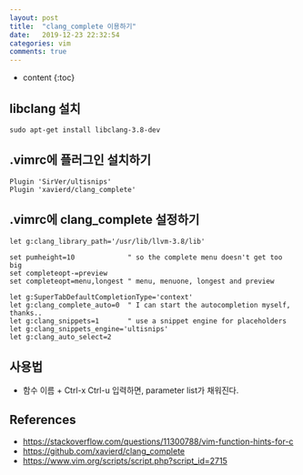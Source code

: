 ```yaml
---
layout: post
title:  "clang_complete 이용하기"
date:   2019-12-23 22:32:54
categories: vim
comments: true
---
```

* content
{:toc}

## libclang 설치

    sudo apt-get install libclang-3.8-dev

## .vimrc에 플러그인 설치하기

    Plugin 'SirVer/ultisnips'
    Plugin 'xavierd/clang_complete'

## .vimrc에 clang_complete 설정하기

    let g:clang_library_path='/usr/lib/llvm-3.8/lib'

    set pumheight=10             " so the complete menu doesn't get too big
    set completeopt-=preview
    set completeopt=menu,longest " menu, menuone, longest and preview

    let g:SuperTabDefaultCompletionType='context'
    let g:clang_complete_auto=0  " I can start the autocompletion myself, thanks..
    let g:clang_snippets=1       " use a snippet engine for placeholders
    let g:clang_snippets_engine='ultisnips'
    let g:clang_auto_select=2  

## 사용법
  - 함수 이름 + Ctrl-x Ctrl-u 입력하면, parameter list가 채워진다.

## References
  - https://stackoverflow.com/questions/11300788/vim-function-hints-for-c
  - https://github.com/xavierd/clang_complete
  - https://www.vim.org/scripts/script.php?script_id=2715


